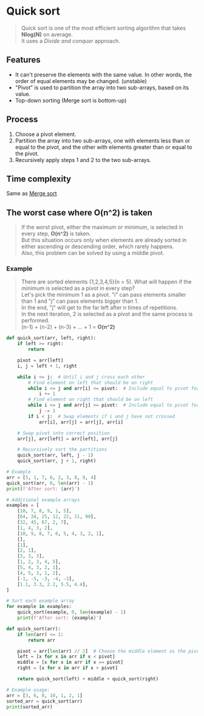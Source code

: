 # Quick sort
>Quick sort is one of the most efficient sorting algorithm that takes **Nlog(N)** on average.<br>
>It uses a *Divide and conquer* approach.

## Features
- It can't preserve the elements with the same value. In other words, the order of equal elements may be changed. (unstable)
- "Pivot" is used to partition the array into two sub-arrays, based on its value.
- Top-down sorting (Merge sort is bottom-up)

## Process
1. Choose a pivot element.
2. Partition the array into two sub-arrays, one with elements less than or equal to the pivot, and the other with elements greater than or equal to the pivot.
3. Recursively apply steps 1 and 2 to the two sub-arrays.

## Time complexity
Same as [Merge sort](https://github.com/vacu9708/Algorithm/tree/main/Sorting%20algorithm/Merge%20sort)

## The worst case where O(n^2) is taken
>If the worst pivot, either the maximum or minimum, is selected in every step, **O(n^2)** is taken.<br>
>But this situation occurs only when elements are already sorted in either ascending or descending order, which rarely happens.<br>
>Also, this problem can be solved by using a middle pivot.
### Example
>There are sorted elements {1,2,3,4,5}(n = 5). What will happen if the minimum is selected as a pivot in every step?<br>
>Let's pick the minimum 1 as a pivot. "i" can pass elements smaller than 1 and "j" can pass elements bigger than 1.<br>
>In the end, "j" will get to the far left after n times of repetitions.<br>
>In the next iteration, 2 is selected as a pivot and the same process is performed.<br>
>(n-1) + (n-2) + (n-3) + ... + 1 = **O(n^2)**

~~~python
def quick_sort(arr, left, right):
    if left >= right:
        return

    pivot = arr[left]
    i, j = left + 1, right

    while i <= j:  # Until i and j cross each other
        # Find element on left that should be on right
        while i <= j and arr[i] <= pivot:  # Include equal to pivot for stability
            i += 1
        # Find element on right that should be on left
        while i <= j and arr[j] >= pivot:  # Include equal to pivot for stability
            j -= 1
        if i < j:  # Swap elements if i and j have not crossed
            arr[i], arr[j] = arr[j], arr[i]

    # Swap pivot into correct position
    arr[j], arr[left] = arr[left], arr[j]

    # Recursively sort the partitions
    quick_sort(arr, left, j - 1)
    quick_sort(arr, j + 1, right)

# Example
arr = [5, 1, 7, 6, 2, 3, 8, 9, 4]
quick_sort(arr, 0, len(arr) - 1)
print(f'After sort: {arr}')

# Additional example arrays
examples = [
    [10, 7, 8, 9, 1, 5],
    [64, 34, 25, 12, 22, 11, 90],
    [32, 45, 67, 2, 7],
    [1, 4, 3, 2],
    [10, 9, 8, 7, 6, 5, 4, 3, 2, 1],
    [],
    [1],
    [2, 1],
    [3, 3, 3],
    [1, 2, 3, 4, 5],
    [5, 4, 3, 2, 1],
    [4, 5, 3, 1, 2],
    [-1, -5, -3, -4, -2],
    [1.1, 3.3, 2.2, 5.5, 4.4],
]

# Sort each example array
for example in examples:
    quick_sort(example, 0, len(example) - 1)
    print(f'After sort: {example}')
~~~

~~~python
def quick_sort(arr):
    if len(arr) <= 1:
        return arr

    pivot = arr[len(arr) // 2]  # Choose the middle element as the pivot
    left = [x for x in arr if x < pivot]
    middle = [x for x in arr if x == pivot]
    right = [x for x in arr if x > pivot]

    return quick_sort(left) + middle + quick_sort(right)

# Example usage:
arr = [3, 6, 8, 10, 1, 2, 1]
sorted_arr = quick_sort(arr)
print(sorted_arr)
~~~
